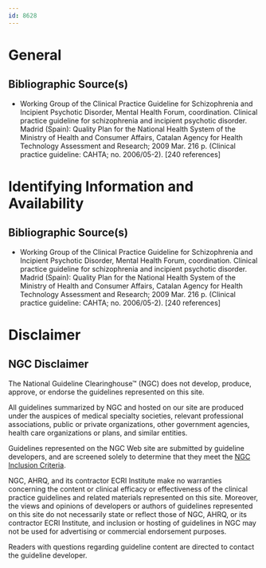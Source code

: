 ```yaml
---
id: 8628
---
```


# General

## Bibliographic Source(s)

- Working Group of the Clinical Practice Guideline for Schizophrenia and Incipient Psychotic Disorder, Mental Health Forum, coordination. Clinical practice guideline for schizophrenia and incipient psychotic disorder. Madrid (Spain): Quality Plan for the National Health System of the Ministry of Health and Consumer Affairs, Catalan Agency for Health Technology Assessment and Research; 2009 Mar. 216 p. (Clinical practice guideline: CAHTA; no. 2006/05-2). [240 references]

# Identifying Information and Availability

## Bibliographic Source(s)

- Working Group of the Clinical Practice Guideline for Schizophrenia and Incipient Psychotic Disorder, Mental Health Forum, coordination. Clinical practice guideline for schizophrenia and incipient psychotic disorder. Madrid (Spain): Quality Plan for the National Health System of the Ministry of Health and Consumer Affairs, Catalan Agency for Health Technology Assessment and Research; 2009 Mar. 216 p. (Clinical practice guideline: CAHTA; no. 2006/05-2). [240 references]

# Disclaimer

## NGC Disclaimer

The National Guideline Clearinghouse™ (NGC) does not develop, produce, approve, or endorse the guidelines represented on this site.

All guidelines summarized by NGC and hosted on our site are produced under the auspices of medical specialty societies, relevant professional associations, public or private organizations, other government agencies, health care organizations or plans, and similar entities.

Guidelines represented on the NGC Web site are submitted by guideline developers, and are screened solely to determine that they meet the [NGC Inclusion Criteria](/help-and-about/summaries/inclusion-criteria).

NGC, AHRQ, and its contractor ECRI Institute make no warranties concerning the content or clinical efficacy or effectiveness of the clinical practice guidelines and related materials represented on this site. Moreover, the views and opinions of developers or authors of guidelines represented on this site do not necessarily state or reflect those of NGC, AHRQ, or its contractor ECRI Institute, and inclusion or hosting of guidelines in NGC may not be used for advertising or commercial endorsement purposes.

Readers with questions regarding guideline content are directed to contact the guideline developer.

